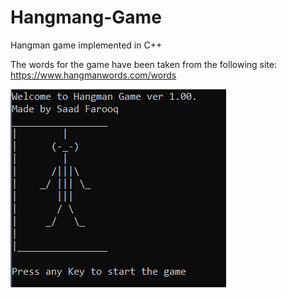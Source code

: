 # Hangmang-Game
Hangman game implemented in C++

The words for the game have been taken from the following site: https://www.hangmanwords.com/words

<img src="/screenshot.PNG" />
